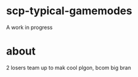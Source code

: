 # scp-typical-gamemodes
A work in progress
# about
2 losers team up to mak cool plgon,
bcom big bran
